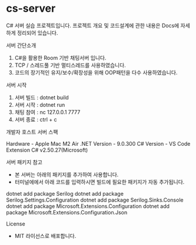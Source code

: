# cs-server

C# 서버 실습 프로젝트입니다.
프로젝트 개요 및 코드설계에 관한 내용은 Docs에 자세하게 정리되어 있습니다.


서버 간단소개
1. C#을 활용한 Room 기반 채팅서버 입니다.
2. TCP / 스레드풀 기반 멀티스레드를 사용하였습니다.
3. 코드의 장기적인 유지/보수/확장성을 위해 OOP패턴을 다수 사용하였습니다.


서버 시작

1. 서버 빌드 : dotnet build
2. 서버 시작 : dotnet run
3. 채팅 참여 : nc 127.0.0.1 7777
4. 서버 종료 : ctrl + c


개발자 호스트 서버 스팩

Hardware - Apple Mac M2 Air
.NET Version - 9.0.300
C# Version - VS Code Extension C# v2.50.27(Microsoft)


서버 패키지 참고

- 본 서버는 아래의 패키지를 추가하여 사용합니다.
- 터미널에에서 아래 코드를 입력하시면 빌드에 필요한 패키지가 자동 추가됩니다.

dotnet add package Serilog
dotnet add package Serilog.Settings.Configuration
dotnet add package Serilog.Sinks.Console
dotnet add package Microsoft.Extensions.Configuration
dotnet add package Microsoft.Extensions.Configuration.Json




License
- MIT 라이선스로 배포합니다.